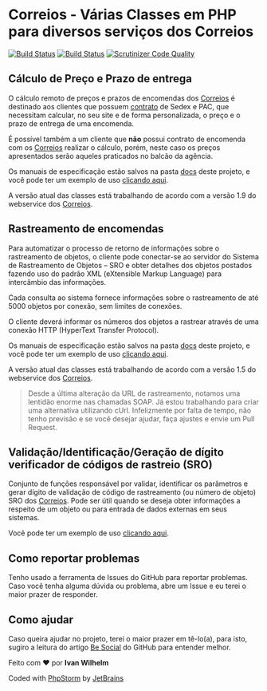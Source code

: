 # Correios - Várias Classes em PHP para diversos serviços dos Correios

[![Build Status](https://travis-ci.org/ivanwhm/correios.svg)](https://travis-ci.org/ivanwhm/correios)
[![Build Status](https://scrutinizer-ci.com/g/ivanwhm/correios/badges/build.png?b=master)](https://scrutinizer-ci.com/g/ivanwhm/correios/build-status/master)
[![Scrutinizer Code Quality](https://scrutinizer-ci.com/g/ivanwhm/correios/badges/quality-score.png?b=master)](https://scrutinizer-ci.com/g/ivanwhm/correios/?branch=master)

## Cálculo de Preço e Prazo de entrega

O cálculo remoto de preços e prazos de encomendas dos [Correios](http://www.correios.com.br) é destinado aos clientes que possuem [contrato](http://www.correios.com.br/para-sua-empresa/servicos-para-o-seu-contrato) de Sedex e PAC, que necessitam calcular, no seu site e de forma personalizada, o preço e o prazo de entrega de uma encomenda.

É possível também a um cliente que **não** possui contrato de encomenda com os [Correios](http://www.correios.com.br) realizar o cálculo, porém, neste caso os preços apresentados serão aqueles praticados no balcão da agência.

Os manuais de especificação estão salvos na pasta [docs](/docs/delivery_and_price) deste projeto, e você pode ter um exemplo de uso [clicando aqui](/examples/delivery_and_price_calculation.php).

A versão atual das classes está trabalhando de acordo com a versão 1.9 do webservice dos [Correios](http://www.correios.com.br).


## Rastreamento de encomendas

Para automatizar o processo de retorno de informações sobre o rastreamento de objetos, o cliente pode conectar-se ao servidor do Sistema de Rastreamento de Objetos – SRO e obter detalhes dos objetos postados fazendo uso do padrão XML (eXtensible Markup Language) para intercâmbio das informações.

Cada consulta ao sistema fornece informações sobre o rastreamento de até 5000 objetos por conexão, sem limites de conexões.

O cliente deverá informar os números dos objetos a rastrear através de uma conexão HTTP (HyperText Transfer Protocol).

Os manuais de especificação estão salvos na pasta [docs](/docs/rastreamento) deste projeto, e você pode ter um exemplo de uso [clicando aqui](/examples/rastreamento_objeto.php).

A versão atual das classes está trabalhando de acordo com a versão 1.5 do webservice dos [Correios](http://www.correios.com.br).

> Desde a última alteração da URL de rastreamento, notamos uma lentidão enorme nas chamadas SOAP. Já estou trabalhando para criar uma alternativa utilizando cUrl. Infelizmente por falta de tempo, não tenho previsão e se você desejar ajudar, faça ajustes e envie um Pull Request.


## Validação/Identificação/Geração de dígito verificador de códigos de rastreio (SRO)

Conjunto de funções responsável por validar, identificar os parâmetros e gerar dígito de validação
de código de rastreamento (ou número de objeto) SRO dos [Correios](http://www.correios.com.br). Pode ser útil quando se deseja obter informações a respeito de um objeto ou para entrada de dados externas em seus sistemas.

Você pode ter um exemplo de uso [clicando aqui](/examples/sro_information.php).

## Como reportar problemas

Tenho usado a ferramenta de Issues do GitHub para reportar problemas. Caso você tenha alguma dúvida ou problema, abre um Issue e eu terei o maior prazer de responder.

## Como ajudar

Caso queira ajudar no projeto, terei o maior prazer em tê-lo(a), para isto, sugiro a leitura do artigo [Be Social](https://help.github.com/articles/be-social/) do GitHub para entender melhor.


Feito com &hearts; por **Ivan Wilhelm**

Coded with [PhpStorm](https://www.jetbrains.com/phpstorm/) by [JetBrains](https://www.jetbrains.com/)